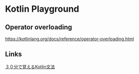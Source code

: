 # Kotlin Playground


## Operator overloading

https://kotlinlang.org/docs/reference/operator-overloading.html

## Links

[３０分で覚えるKotlin文法](http://qiita.com/k5n/items/cc0377b75d8537ef8a85)